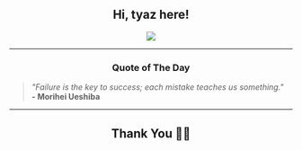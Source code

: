 <h2 align="center"> Hi, tyaz here!</h2>

<p align="center">
<a href="https://github.com/tyazx" alt="github streak"><img src="https://dvst-streak.herokuapp.com/?user=tyazx&theme=tokyonight&fire=DD472C"></a>
</p>

<hr>
<h3 align="center">Quote of The Day</h3>
<p align="center">
<blockquote>
<i>"Failure is the key to success; each mistake teaches us something."</i>
<br>
<b>- Morihei Ueshiba</b>
</blockquote>
</p>


<hr>
<h2 align="center">Thank You 🙏🏼</h2>
